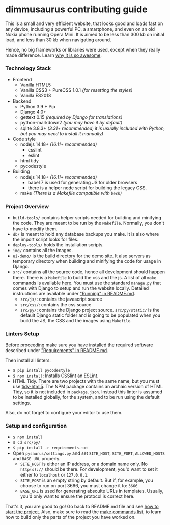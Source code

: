 # dimmusaurus contributing guide

This is a small and very efficient website, that looks good and loads fast on any device, including a powerful PC, a smartphone, and even on an old Nokia phone running Opera Mini. It is aimed to be less than 300 kb on initial load, and less than 30 kb when navigating around.

Hence, no big frameworks or libraries were used, except when they really made difference. Learn [why it is so awesome](https://idlewords.com/talks/website_obesity.htm).

### Technology Stack
* Frontend
  * Vanilla HTML5
  * Vanilla CSS3 + PureCSS 1.0.1 _(for resetting the styles)_
  * Vanilla ES2018
* Backend
  * Python 3.9 + Pip
  * Django 4.0+
  * gettext 0.15 _(required by Django for translations)_
  * python-markdown2 _(you may have it by default)_
  * sqlite 3.8.3+ _(3.31+ recommended; it is usually included with Python, but you may need to install it manually)_
* Code style
  * nodejs 14.18+ _(16.11+ recommended)_
    * csslint
    * eslint
  * html tidy
  * pycodestyle
* Building
  * nodejs 14.18+ _(16.11+ recommended)_
    * babel 7 is used for generating JS for older browsers
    * there is a helper node script for building the legacy CSS.
  * make _(There is a Makefile compatible with `bash`)_

### Project Overview
 * `build-tools/` contains helper scripts needed for building and minifying the code. They are meant to be run by the `Makefile`. Normally, you don't have to modify them.
 * `db/` is meant to hold any database backups you make. It is also where the import script looks for files.
 * `deploy-tools/` holds the installation scripts.
 * `img/` contains all the images.
 * `ui-demo/` is the build directory for the demo site. It also servers as temporary directory when building and minifying the code for usage in Django.
 * `src/` contains all the source code, hence all development should happen there. There is a `Makefile` to build the css and the js. A list of all `make` commands is available [here](README.md#available-make-commands). You must use the standard `manage.py` that comes with Django to setup and run the website locally. Detailed instructions are available under ["Running" in README.md](README.md#running).
   * `src/js/`: contains the javascript source
   * `src/css/`: contains the css source
   * `src/py/`: contains the Django project source. `src/py/static/` is the default Django static folder and is going to be populated when you build the JS, the CSS and the images using `Makefile`.

### Linters Setup
Before proceeding make sure you have installed the required software described under ["Requirements" in README.md](README.md#requirements).

Then install all linters:
* `$ pip install pycodestyle`
* `$ npm install`: Installs CSSlint an ESLint.
* HTML Tidy. There are two projects with the same name, but you must use [tidy-html5](https://github.com/htacg/tidy-html5/). The NPM package contains an archaic version of HTML Tidy, so it is not included in `package.json`. Instead this linter is assumed to be installed globally, for the system, and to be run using the default settings.

Also, do not forget to configure your editor to use them.

### Setup and configuration
* `$ npm install`
* `$ cd src/py/`
* `$ pip install -r requirements.txt`
* Open `pysaurus/settings.py` and set `SITE_HOST`, `SITE_PORT`, `ALLOWED_HOSTS` and `BASE_URL` properly.
  * `SITE_HOST` is either an IP address, or a domain name only. No `http(s)://` should be there. For development, you'd want to set it either to `localhost` or `127.0.0.1`.
  * `SITE_PORT` is an empty string by default. But if, for example, you choose to run on port 3666, you must change it to: `3666`.
  * `BASE_URL` is used for generating absoulte URLs in templates. Usually, you'd only want to ensure the protocol is correct here.

That's it, you are good to go! Go back to README.md file and see [how to start the project](README.md#running). Also, make sure to read the [make commands list](README.md#available-make-commands), to learn how to build only the parts of the project you have worked on.
